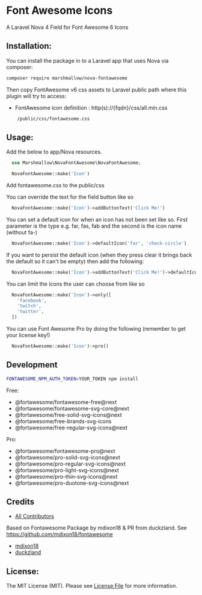 # Font Awesome Icons

A Laravel Nova 4 Field for Font Awesome 6 Icons

## Installation:

You can install the package in to a Laravel app that uses Nova via composer:

```bash
composer require marshmallow/nova-fontawesome
```

Then copy FontAwesome v6 css assets to Laravel public path where this plugin will try to access:

-   FontAwesome icon definition : http(s)://{fqdn}/css/all.min.css

```bash
    /public/css/fontawesome.css
```

## Usage:

Add the below to app/Nova resources.

```php
  use Marshmallow\NovaFontAwesome\NovaFontAwesome;

  NovaFontAwesome::make('Icon')
```

Add fontawesome.css to the public/css

You can override the text for the field button like so

```php
  NovaFontAwesome::make('Icon')->addButtonText('Click Me!')
```

You can set a default icon for when an icon has not been set like so. First parameter is the type e.g. far, fas, fab and the second is the icon name (without fa-)

```php
  NovaFontAwesome::make('Icon')->defaultIcon('far', 'check-circle')
```

If you want to persist the default icon (when they press clear it brings back the default so it can't be empty) then add the following:

```php
  NovaFontAwesome::make('Icon')->addButtonText('Click Me!')->defaultIcon('far', 'check-circle')->persistDefaultIcon()
```

You can limit the icons the user can choose from like so

```php
  NovaFontAwesome::make('Icon')->only([
    'facebook',
    'twitch',
    'twitter',
  ])
```

You can use Font Awesome Pro by doing the following (remember to get your license key!)

```php
  NovaFontAwesome::make('Icon')->pro()
```

## Development

```zsh
FONTAWESOME_NPM_AUTH_TOKEN=YOUR_TOKEN npm install
```

Free:

-   @fortawesome/fontawesome-free@next
-   @fortawesome/fontawesome-svg-core@next
-   @fortawesome/free-solid-svg-icons@next
-   @fortawesome/free-brands-svg-icons
-   @fortawesome/free-regular-svg-icons@next

Pro:

-   @fortawesome/fontawesome-pro@next
-   @fortawesome/pro-solid-svg-icons@next
-   @fortawesome/pro-regular-svg-icons@next
-   @fortawesome/pro-light-svg-icons@next
-   @fortawesome/pro-thin-svg-icons@next
-   @fortawesome/pro-duotone-svg-icons@next

## Credits

-   [All Contributors](../../contributors)

Based on Fontawesome Package by mdixon18 & PR from duckzland.
See https://github.com/mdixon18/fontawesome

-   [mdixon18](https://github.com/mdixon18/fontawesome)
-   [duckzland](https://github.com/duckzland/fontawesome)

## License:

The MIT License (MIT). Please see [License File](LICENSE) for more information.
